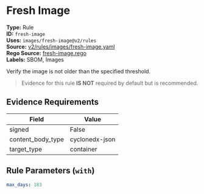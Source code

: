 # Fresh Image  
**Type:** Rule  
**ID:** `fresh-image`  
**Uses:** `images/fresh-image@v2/rules`  
**Source:** [v2/rules/images/fresh-image.yaml](https://github.com/scribe-public/sample-policies/v2/rules/images/fresh-image.yaml)  
**Rego Source:** [fresh-image.rego](https://github.com/scribe-public/sample-policies/v2/rules/images/fresh-image.rego)  
**Labels:** SBOM, Images  

Verify the image is not older than the specified threshold.

> Evidence for this rule **IS NOT** required by default but is recommended.


## Evidence Requirements  
| Field | Value |
|-------|-------|
| signed | False |
| content_body_type | cyclonedx-json |
| target_type | container |

## Rule Parameters (`with`)  
```yaml
max_days: 183
```

